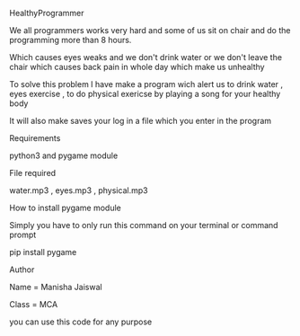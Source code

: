  HealthyProgrammer

We all programmers works very hard and some of us sit on chair and do the programming more than 8 hours.

Which causes eyes weaks and we don't drink water or we don't leave the chair which causes back pain in whole day which make us unhealthy

To solve this problem I have make a program wich alert us to drink water , eyes exercise , to do physical exericse by playing a song for your healthy body

It will also make saves your log in a file which you enter in the program

Requirements

python3 and pygame module

File required

water.mp3 , eyes.mp3 , physical.mp3

How to install pygame module

Simply you have to only run this command on your terminal or command prompt

pip install pygame

Author

Name = Manisha Jaiswal

Class = MCA

you can use this code for any purpose
